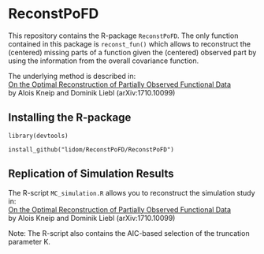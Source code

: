 # ReconstPoFD

This repository contains the R-package `ReconstPoFD`. The only function contained in this package is `reconst_fun()` which allows to reconstruct the (centered) missing parts of a function given the (centered) observed part by using the information from the overall covariance function.

The underlying method is described in:  
[On the Optimal Reconstruction of Partially Observed Functional Data](https://arxiv.org/abs/1710.10099)  
by Alois Kneip and Dominik Liebl (arXiv:1710.10099)

## Installing the R-package

`library(devtools)`

`install_github("lidom/ReconstPoFD/ReconstPoFD")`

## Replication of Simulation Results

The R-script `MC_simulation.R` allows you to reconstruct the simulation study in:  
[On the Optimal Reconstruction of Partially Observed Functional Data](https://arxiv.org/abs/1710.10099)  
by Alois Kneip and Dominik Liebl (arXiv:1710.10099)

Note: The R-script also contains the AIC-based selection of the truncation parameter K.
